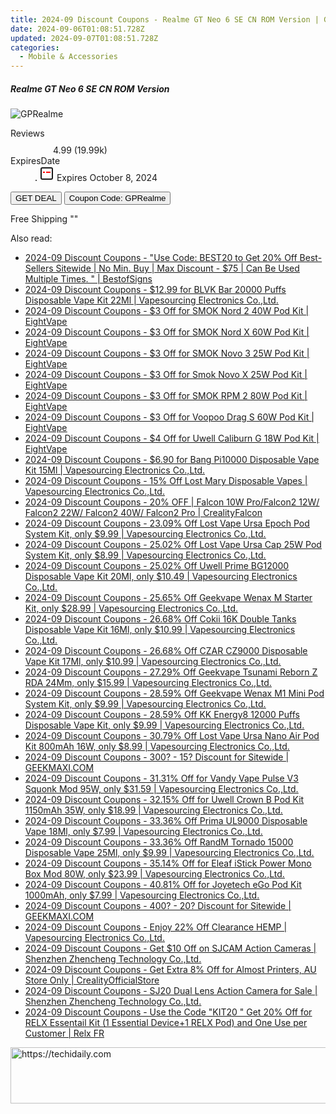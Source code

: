 ```yaml
---
title: 2024-09 Discount Coupons - Realme GT Neo 6 SE CN ROM Version | Gshopper
date: 2024-09-06T01:08:51.728Z
updated: 2024-09-07T01:08:51.728Z
categories:
  - Mobile & Accessories
---
```



<div class="max-w-4xl mx-auto grid grid-cols-1 lg:max-w-5xl lg:gap-x-20 lg:grid-cols-2">
  <div class="relative p-3 col-start-1 row-start-1 flex flex-col-reverse rounded-lg bg-gradient-to-t from-black/75 via-black/0 sm:bg-none sm:row-start-2 sm:p-0 lg:row-start-1">
    <h5 class="mt-1 text-lg font-semibold text-white sm:text-slate-900 md:text-2xl dark:sm:text-white">Realme GT Neo 6 SE CN ROM Version</h5>
  </div>
  
  <div class="col-start-1 col-end-3 row-start-1 grid gap-4 sm:mb-6 sm:grid-cols-4 lg:col-start-2 lg:row-span-6 lg:row-end-6 lg:mb-0 lg:gap-6">
      <img src="&quot;&quot;" onClick="javascript:window.open(decodeURIComponent('%22https%3A%2F%2Fwww.shareasale.com%2Fu.cfm%3Fd%3D1117885%26m%3D97331%26u%3D4338022%22'), '_blank');void(0);" alt="GPRealme" class="h-60 w-full rounded-lg object-cover sm:col-span-2 sm:h-52 lg:col-span-full" loading="lazy" />
    
  </div>
  <dl class="row-start-2 mt-4 flex items-center text-xs font-medium sm:row-start-3 sm:mt-1 md:mt-2.5 lg:row-start-2">
    <dt class="sr-only">Reviews</dt>
    <dd class="flex items-center text-indigo-600 dark:text-indigo-400">
      <svg width="24" height="24" fill="none" aria-hidden="true" class="mr-1 stroke-current dark:stroke-indigo-500">
        <path d="m12 5 2 5h5l-4 4 2.103 5L12 16l-5.103 3L9 14l-4-4h5l2-5Z" stroke-width="2" stroke-linecap="round" stroke-linejoin="round" />
      </svg>
      <span>4.99 <span class="font-normal text-slate-400">(19.99k)</span></span>
    </dd>
    <dt class="sr-only">ExpiresDate</dt>
    <dd class="flex items-center">
      <svg width="2" height="2" aria-hidden="true" fill="currentColor" class="mx-3 text-slate-300">
        <circle cx="1" cy="1" r="1" />
      </svg>
      <svg width="24" height="24" viewBox="0 0 24 24" fill="none" stroke="currentColor" stroke-width="2">
        <rect x="3" y="3" width="18" height="18" rx="2" fill="#fff" />
        <path d="M6 10L18 10" stroke="red" stroke-width="2" fill="none" />
        <path d="M10 6L10 18" stroke="#fff" stroke-width="2" fill="none" />
      </svg>
      Expires October 8, 2024    </dd>
  </dl>
  <div class="col-start-1 row-start-3 mt-4 self-center sm:col-start-2 sm:row-span-2 sm:row-start-2 sm:mt-0 lg:col-start-1 lg:row-start-3 lg:row-end-4 lg:mt-6">
    <button type="button" onClick="javascript:window.open(decodeURIComponent('%22https%3A%2F%2Fwww.shareasale.com%2Fu.cfm%3Fd%3D1117885%26m%3D97331%26u%3D4338022%22'), '_blank');void(0);" class="rounded-lg bg-red-600 px-3 py-2 text-sm font-medium leading-6 text-white">GET DEAL</button>
    <button type="button" onClick="javascript:window.open(decodeURIComponent('%22https%3A%2F%2Fwww.shareasale.com%2Fu.cfm%3Fd%3D1117885%26m%3D97331%26u%3D4338022%22'), '_blank');void(0);" class="border-dashed border-2 border-indigo-600 bg-green-100 text-sm leading-6 font-medium py-2 px-3 rounded-lg">Coupon Code: GPRealme</button>
  </div>
  <p class="col-start-1 mt-4 text-sm leading-6 sm:col-span-2 lg:col-span-1 lg:row-start-4 lg:mt-6 dark:text-slate-400">
    Free Shipping 
""  </p>
</div>
<span class="atpl-alsoreadstyle">Also read:</span>
<div><ul>
<li><a href="https://coupons.techidaily.com/coupon-1109544-share-63219-sale/"><u>2024-09 Discount Coupons - "Use Code: BEST20 to Get 20% Off Best-Sellers Sitewide | No Min. Buy | Max Discount - $75 | Can Be Used Multiple Times. " | BestofSigns</u></a></li>
<li><a href="https://coupons.techidaily.com/coupon-1110238-share-90958-sale/"><u>2024-09 Discount Coupons - $12.99 for BLVK Bar 20000 Puffs Disposable Vape Kit 22Ml | Vapesourcing Electronics Co.,Ltd.</u></a></li>
<li><a href="https://coupons.techidaily.com/coupon-1108623-share-59344-sale/"><u>2024-09 Discount Coupons - $3 Off for SMOK Nord 2 40W Pod Kit | EightVape</u></a></li>
<li><a href="https://coupons.techidaily.com/coupon-1108615-share-59344-sale/"><u>2024-09 Discount Coupons - $3 Off for SMOK Nord X 60W Pod Kit | EightVape</u></a></li>
<li><a href="https://coupons.techidaily.com/coupon-1108192-share-59344-sale/"><u>2024-09 Discount Coupons - $3 Off for SMOK Novo 3 25W Pod Kit | EightVape</u></a></li>
<li><a href="https://coupons.techidaily.com/coupon-1108618-share-59344-sale/"><u>2024-09 Discount Coupons - $3 Off for Smok Novo X 25W Pod Kit | EightVape</u></a></li>
<li><a href="https://coupons.techidaily.com/coupon-1108616-share-59344-sale/"><u>2024-09 Discount Coupons - $3 Off for SMOK RPM 2 80W Pod Kit | EightVape</u></a></li>
<li><a href="https://coupons.techidaily.com/coupon-1108620-share-59344-sale/"><u>2024-09 Discount Coupons - $3 Off for Voopoo Drag S 60W Pod Kit | EightVape</u></a></li>
<li><a href="https://coupons.techidaily.com/coupon-1108193-share-59344-sale/"><u>2024-09 Discount Coupons - $4 Off for Uwell Caliburn G 18W Pod Kit | EightVape</u></a></li>
<li><a href="https://coupons.techidaily.com/coupon-1108970-share-90958-sale/"><u>2024-09 Discount Coupons - $6.90 for Bang Pi10000 Disposable Vape Kit 15Ml | Vapesourcing Electronics Co.,Ltd.</u></a></li>
<li><a href="https://coupons.techidaily.com/coupon-1108956-share-90958-sale/"><u>2024-09 Discount Coupons - 15% Off Lost Mary Disposable Vapes | Vapesourcing Electronics Co.,Ltd.</u></a></li>
<li><a href="https://coupons.techidaily.com/coupon-1105784-share-150021-sale/"><u>2024-09 Discount Coupons - 20% OFF | Falcon 10W Pro/Falcon2 12W/ Falcon2 22W/ Falcon2 40W/ Falcon2 Pro | CrealityFalcon</u></a></li>
<li><a href="https://coupons.techidaily.com/coupon-1109985-share-90958-sale/"><u>2024-09 Discount Coupons - 23.09% Off Lost Vape Ursa Epoch Pod System Kit, only $9.99 | Vapesourcing Electronics Co.,Ltd.</u></a></li>
<li><a href="https://coupons.techidaily.com/coupon-1109982-share-90958-sale/"><u>2024-09 Discount Coupons - 25.02% Off Lost Vape Ursa Cap 25W Pod System Kit, only $8.99 | Vapesourcing Electronics Co.,Ltd.</u></a></li>
<li><a href="https://coupons.techidaily.com/coupon-1109979-share-90958-sale/"><u>2024-09 Discount Coupons - 25.02% Off Uwell Prime BG12000 Disposable Vape Kit 20Ml, only $10.49 | Vapesourcing Electronics Co.,Ltd.</u></a></li>
<li><a href="https://coupons.techidaily.com/coupon-1108693-share-90958-sale/"><u>2024-09 Discount Coupons - 25.65% Off Geekvape Wenax M Starter Kit, only $28.99 | Vapesourcing Electronics Co.,Ltd.</u></a></li>
<li><a href="https://coupons.techidaily.com/coupon-1110209-share-90958-sale/"><u>2024-09 Discount Coupons - 26.68% Off Cokii 16K Double Tanks Disposable Vape Kit 16Ml, only $10.99 | Vapesourcing Electronics Co.,Ltd.</u></a></li>
<li><a href="https://coupons.techidaily.com/coupon-1068827-share-90958-sale/"><u>2024-09 Discount Coupons - 26.68% Off CZAR CZ9000 Disposable Vape Kit 17Ml, only $10.99 | Vapesourcing Electronics Co.,Ltd.</u></a></li>
<li><a href="https://coupons.techidaily.com/coupon-1108695-share-90958-sale/"><u>2024-09 Discount Coupons - 27.29% Off Geekvape Tsunami Reborn Z RDA 24Mm, only $15.99 | Vapesourcing Electronics Co.,Ltd.</u></a></li>
<li><a href="https://coupons.techidaily.com/coupon-1108694-share-90958-sale/"><u>2024-09 Discount Coupons - 28.59% Off Geekvape Wenax M1 Mini Pod System Kit, only $9.99 | Vapesourcing Electronics Co.,Ltd.</u></a></li>
<li><a href="https://coupons.techidaily.com/coupon-1056479-share-90958-sale/"><u>2024-09 Discount Coupons - 28.59% Off KK Energy8 12000 Puffs Disposable Vape Kit, only $9.99 | Vapesourcing Electronics Co.,Ltd.</u></a></li>
<li><a href="https://coupons.techidaily.com/coupon-1062195-share-90958-sale/"><u>2024-09 Discount Coupons - 30.79% Off Lost Vape Ursa Nano Air Pod Kit 800mAh 16W, only $8.99 | Vapesourcing Electronics Co.,Ltd.</u></a></li>
<li><a href="https://coupons.techidaily.com/coupon-643237-share-77450-sale/"><u>2024-09 Discount Coupons - 300? - 15? Discount for Sitewide | GEEKMAXI.COM</u></a></li>
<li><a href="https://coupons.techidaily.com/coupon-1024526-share-90958-sale/"><u>2024-09 Discount Coupons - 31.31% Off for Vandy Vape Pulse V3 Squonk Mod 95W, only $31.59 | Vapesourcing Electronics Co.,Ltd.</u></a></li>
<li><a href="https://coupons.techidaily.com/coupon-1033810-share-90958-sale/"><u>2024-09 Discount Coupons - 32.15% Off for Uwell Crown B Pod Kit 1150mAh 35W, only $18.99 | Vapesourcing Electronics Co.,Ltd.</u></a></li>
<li><a href="https://coupons.techidaily.com/coupon-1089791-share-90958-sale/"><u>2024-09 Discount Coupons - 33.36% Off Prima UL9000 Disposable Vape 18Ml, only $7.99 | Vapesourcing Electronics Co.,Ltd.</u></a></li>
<li><a href="https://coupons.techidaily.com/coupon-1108207-share-90958-sale/"><u>2024-09 Discount Coupons - 33.36% Off RandM Tornado 15000 Disposable Vape 25Ml, only $9.99 | Vapesourcing Electronics Co.,Ltd.</u></a></li>
<li><a href="https://coupons.techidaily.com/coupon-989424-share-90958-sale/"><u>2024-09 Discount Coupons - 35.14% Off for Eleaf iStick Power Mono Box Mod 80W, only $23.99 | Vapesourcing Electronics Co.,Ltd.</u></a></li>
<li><a href="https://coupons.techidaily.com/coupon-684532-share-90958-sale/"><u>2024-09 Discount Coupons - 40.81% Off for Joyetech eGo Pod Kit 1000mAh, only $7.99 | Vapesourcing Electronics Co.,Ltd.</u></a></li>
<li><a href="https://coupons.techidaily.com/coupon-643238-share-77450-sale/"><u>2024-09 Discount Coupons - 400? - 20? Discount for Sitewide | GEEKMAXI.COM</u></a></li>
<li><a href="https://coupons.techidaily.com/coupon-1108382-share-90958-sale/"><u>2024-09 Discount Coupons - Enjoy 22% Off Clearance HEMP | Vapesourcing Electronics Co.,Ltd.</u></a></li>
<li><a href="https://coupons.techidaily.com/coupon-1110003-share-138391-sale/"><u>2024-09 Discount Coupons - Get $10 Off on SJCAM Action Cameras | Shenzhen Zhencheng Technology Co.,Ltd.</u></a></li>
<li><a href="https://coupons.techidaily.com/coupon-1097677-share-124834-sale/"><u>2024-09 Discount Coupons - Get Extra 8% Off for Almost Printers, AU Store Only | CrealityOfficialStore</u></a></li>
<li><a href="https://coupons.techidaily.com/coupon-1106871-share-138391-sale/"><u>2024-09 Discount Coupons - SJ20 Dual Lens Action Camera for Sale | Shenzhen Zhencheng Technology Co.,Ltd.</u></a></li>
<li><a href="https://coupons.techidaily.com/coupon-1108398-share-92020-sale/"><u>2024-09 Discount Coupons - Use the Code "KIT20 " Get 20% Off for RELX Essentail Kit (1 Essential Device+1 RELX Pod) and One Use per Customer | Relx FR</u></a></li>
</ul></div>

<ins class="adsbygoogle"
      style="display:block"
      data-ad-client="ca-pub-7571918770474297"
      data-ad-slot="8358498916"
      data-ad-format="auto"
      data-full-width-responsive="true"></ins>
<!-- affiliate ads begin -->
<a href="https://appsumo.8odi.net/c/5597632/2123737/7443" target="_top" id="2123737">
  <img src="//a.impactradius-go.com/display-ad/7443-2123737" border="0" alt="https://techidaily.com" width="728" height="90"/>
</a>
<img height="0" width="0" src="https://appsumo.8odi.net/i/5597632/2123737/7443" style="position:absolute;visibility:hidden;" border="0" />
<!-- affiliate ads end -->
